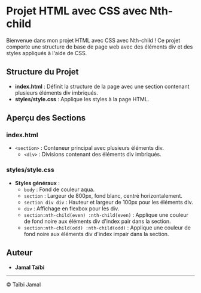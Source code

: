 # Projet HTML avec CSS avec Nth-child

Bienvenue dans mon projet HTML avec CSS avec Nth-child ! 
Ce projet comporte une structure de base de page web avec des éléments div et des styles appliqués à l'aide de CSS.

## Structure du Projet

- **index.html** : Définit la structure de la page avec une section contenant plusieurs éléments div imbriqués.
- **styles/style.css** : Applique les styles à la page HTML.

## Aperçu des Sections

### index.html

- `<section>` : Conteneur principal avec plusieurs éléments div.
  - `<div>` : Divisions contenant des éléments div imbriqués.

### styles/style.css

- **Styles généraux** :
  - `body` : Fond de couleur aqua.
  - `section` : Largeur de 800px, fond blanc, centré horizontalement.
  - `section div div` : Hauteur et largeur de 100px pour les éléments div.
  - `div` : Affichage en flexbox pour les div.
  - `section:nth-child(even) :nth-child(even)` : Applique une couleur de fond noire aux éléments div d'index pair dans la section.
  - `section:nth-child(odd) :nth-child(odd)` : Applique une couleur de fond noire aux éléments div d'index impair dans la section.

## Auteur

- **Jamal Taïbi**

---

© Taïbi Jamal
